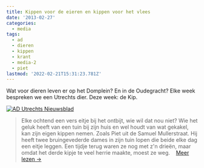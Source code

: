 ```yaml
---
title: Kippen voor de eieren en kippen voor het vlees
date: '2013-02-27'
categories:
  - media
tags:
  - ad
  - dieren
  - kippen
  - krant
  - media-2
  - piet
lastmod: '2022-02-21T15:31:23.781Z'
---
```

Wat voor dieren leven er op het Domplein? En in de Oudegracht? Elke week bespreken we een Utrechts dier. Deze week: de Kip.

[![AD Utrechts Nieuwsblad](images/kippenkrant-142x300.jpg)](images/kippenkrant.jpg)

> Elke ochtend een vers eitje bij het ontbijt, wie wil dat nou niet? Wie het geluk heeft van een tuin bij zijn huis en wel houdt van wat gekakel, kan zijn eigen kippen nemen. Zoals Piet uit de Samuel Mullerstraat. Hij heeft twee bruingevederde dames in zijn tuin lopen die beide elke dag een eitje leggen. Een tijdje terug waren ze nog met z'n drieën, maar omdat het derde kipje te veel herrie maakte, moest ze weg.    [Meer lezen →](images/kippenkrant.jpg "Meer lezen →")

